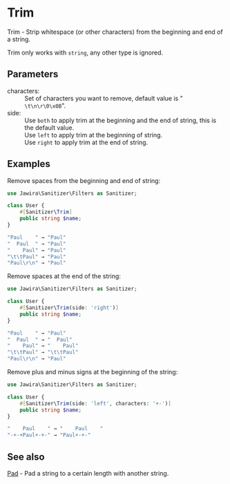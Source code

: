 # Trim

Trim - Strip whitespace (or other characters) from the beginning and end of a string.

Trim only works with `string`, any other type is ignored.

## Parameters

<dl>
<dt>characters:</dt>
<dd>Set of characters you want to remove, default value is "<code> \t\n\r\0\x0B</code>".</dd>
<dt>side:</dt>
<dd>
Use <code>both</code> to apply trim at the beginning and the end of string, this is the default value.<br>
Use <code>left</code> to apply trim at the beginning of string.<br>
Use <code>right</code> to apply trim at the end of string.
</dd>
</dl>

## Examples

Remove spaces from the beginning and end of string:

```php
use Jawira\Sanitizer\Filters as Sanitizer;

class User {
    #[Sanitizer\Trim]
    public string $name;
}
```

```php
"Paul    " → "Paul"
"  Paul  " → "Paul"
"    Paul" → "Paul"
"\t\tPaul" → "Paul"
"Paul\r\n" → "Paul"
```

Remove spaces at the end of the string:

```php
use Jawira\Sanitizer\Filters as Sanitizer;

class User {
    #[Sanitizer\Trim(side: 'right')]
    public string $name;
}
```

```php
"Paul    " → "Paul"
"  Paul  " → "  Paul"
"    Paul" → "    Paul"
"\t\tPaul" → "\t\tPaul"
"Paul\r\n" → "Paul"
```

Remove plus and minus signs at the beginning of the string:

```php
use Jawira\Sanitizer\Filters as Sanitizer;

class User {
    #[Sanitizer\Trim(side: 'left', characters: '+-')]
    public string $name;
}
```

```php
"    Paul    " → "    Paul    "
"-+-+Paul+-+-" → "Paul+-+-"
```

## See also

[Pad](pad.md) - Pad a string to a certain length with another string.
